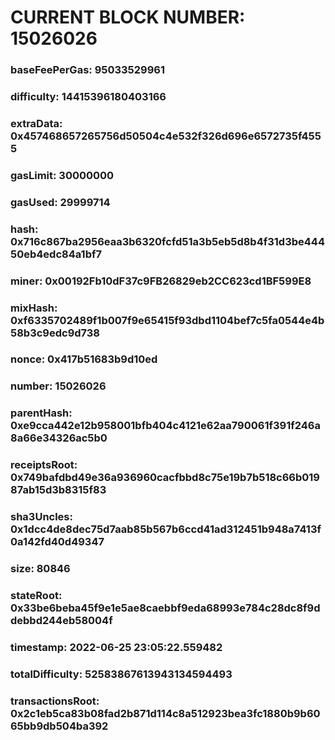 # CURRENT BLOCK NUMBER: 15026026

### baseFeePerGas: 95033529961
### difficulty: 14415396180403166
### extraData: 0x457468657265756d50504c4e532f326d696e6572735f4555
### gasLimit: 30000000
### gasUsed: 29999714
### hash: 0x716c867ba2956eaa3b6320fcfd51a3b5eb5d8b4f31d3be44450eb4edc84a1bf7
### miner: 0x00192Fb10dF37c9FB26829eb2CC623cd1BF599E8
### mixHash: 0xf6335702489f1b007f9e65415f93dbd1104bef7c5fa0544e4b58b3c9edc9d738
### nonce: 0x417b51683b9d10ed
### number: 15026026
### parentHash: 0xe9cca442e12b958001bfb404c4121e62aa790061f391f246a8a66e34326ac5b0
### receiptsRoot: 0x749bafdbd49e36a936960cacfbbd8c75e19b7b518c66b01987ab15d3b8315f83
### sha3Uncles: 0x1dcc4de8dec75d7aab85b567b6ccd41ad312451b948a7413f0a142fd40d49347
### size: 80846
### stateRoot: 0x33be6beba45f9e1e5ae8caebbf9eda68993e784c28dc8f9ddebbd244eb58004f
### timestamp: 2022-06-25 23:05:22.559482
### totalDifficulty: 52583867613943134594493
### transactionsRoot: 0x2c1eb5ca83b08fad2b871d114c8a512923bea3fc1880b9b6065bb9db504ba392
